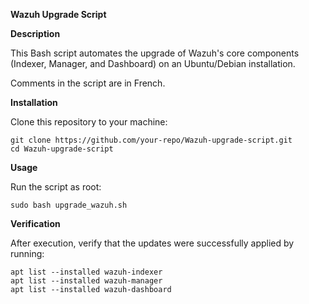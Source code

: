 **Wazuh Upgrade Script**

**Description**

This Bash script automates the upgrade of Wazuh's core components (Indexer, Manager, and Dashboard) on an Ubuntu/Debian installation.

Comments in the script are in French.

**Installation**

Clone this repository to your machine:
```
git clone https://github.com/your-repo/Wazuh-upgrade-script.git
cd Wazuh-upgrade-script
```

**Usage**

Run the script as root:
```
sudo bash upgrade_wazuh.sh
```

**Verification**

After execution, verify that the updates were successfully applied by running:
```
apt list --installed wazuh-indexer
apt list --installed wazuh-manager
apt list --installed wazuh-dashboard
```
